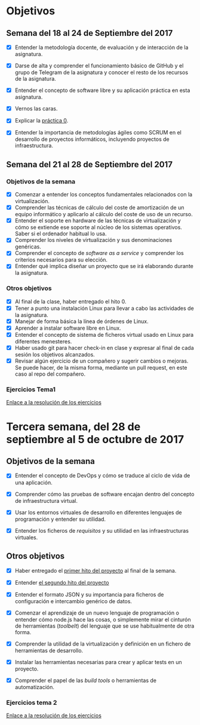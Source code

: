 # Objetivos
## Semana del 18 al 24 de Septiembre del 2017
- [x] Entender la metodología docente, de evaluación y de interacción de la asignatura.

- [x] Darse de alta y comprender el funcionamiento básico de GitHub y el grupo de Telegram de la asignatura y conocer el resto de los recursos de la asignatura.

- [x] Entender el concepto de software libre y su aplicación práctica en esta asignatura.

- [x] Vernos las caras.

- [x] Explicar la
   [práctica 0](https://github.com/AntonioAlcM/IV17-18-Autoevaluacion/tree/master/hito0).

- [x] Entender la importancia de metodologías ágiles como SCRUM en el desarrollo de proyectos informáticos, incluyendo proyectos de infraestructura.

## Semana del 21 al 28 de Septiembre del 2017
### Objetivos de la semana

- [x] Comenzar a entender los conceptos fundamentales relacionados con la virtualización.
- [x] Comprender las técnicas de cálculo del coste de amortización de un equipo informático y aplicarlo al cálculo del coste de uso de un
recurso.
- [x] Entender el soporte en hardware de las técnicas de virtualización y cómo se extiende ese soporte al núcleo de los sistemas operativos. Saber si el ordenador habitual lo usa.
- [x] Comprender los niveles de virtualización y sus denominaciones genéricas.
- [x] Comprender el concepto de *software as a service* y comprender los criterios necesarios para su elección.
- [x] Entender qué implica diseñar un proyecto que se irá elaborando durante la asignatura.
### Otros objetivos   
- [x] Al final de la clase, haber entregado el hito 0.
- [x] Tener a punto una instalación Linux para llevar a cabo las actividades de la asignatura.
- [x] Manejar de forma básica la línea de órdenes de Linux.
- [x] Aprender a instalar software libre en Linux.
- [x] Entender el concepto de sistema de ficheros virtual usado en Linux para diferentes menesteres.
- [x] Haber usado git para hacer check-in en clase y expresar al final de cada sesión los objetivos alcanzados.
- [x] Revisar algún ejercicio de un compañero y sugerir cambios o mejoras. Se puede hacer, de la misma forma, mediante un pull request, en este caso al repo del compañero.
### Ejercicios Tema1
[Enlace a la resolución de los ejercicios](https://github.com/AntonioAlcM/IV17-18-Autoevaluacion/tree/master/Tema1)

# Tercera semana, del 28 de septiembre al 5 de octubre de 2017


## Objetivos de la semana

- [x] Entender el concepto de DevOps y cómo se traduce al ciclo de vida de una aplicación.  

- [x] Comprender cómo las pruebas de software encajan dentro del concepto de infraestructura virtual.  

- [x] Usar los entornos virtuales de desarrollo en diferentes lenguajes de programación y entender su utilidad.

- [x] Entender los ficheros de *requisitos* y su utilidad en las infraestructuras virtuales.  

## Otros objetivos

- [x] Haber entregado el [primer hito del proyecto](http://jj.github.io/IV/documentos/practicas/1.Infraestructura) al final de la semana.  

- [x] Entender [el segundo hito del proyecto](http://jj.github.io/IV/documentos/proyecto/2.CI)  

- [x] Entender el formato JSON y su importancia para ficheros de configuración e intercambio genérico de datos.  

- [x] Comenzar el aprendizaje de un nuevo lenguaje de programación o entender cómo node.js hace las cosas, o simplemente mirar el cinturón de herramientas (*toolbelt*) del lenguaje que se use habitualmente de otra forma.

- [x] Comprender la utilidad de la virtualización y definición en un fichero de herramientas de desarrollo.

- [x] Instalar las herramientas necesarias para crear y aplicar tests en un proyecto.

- [x] Comprender el papel de las *build tools* o herramientas de automatización.

### Ejercicios tema 2
[Enlace a la resolución de los ejercicios](https://github.com/AntonioAlcM/IV17-18-Autoevaluacion/tree/master/Tema2)
